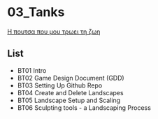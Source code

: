﻿# 03_Tanks
[Η πουτσα που μου τρωει τη ζωη](https://www.udemy.com/unrealcourse/learn/v4/overview) 

## List
* BT01 Intro
* BT02 Game Design Document (GDD)
* BT03 Setting Up Github Repo
* BT04 Create and Delete Landscapes
* BT05 Landscape Setup and Scaling
* BT06 Sculpting tools - a Landscaping Process